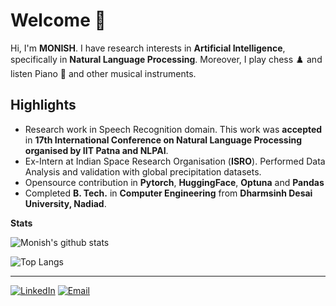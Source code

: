 # Welcome 👋

Hi, I'm <b>MONISH</b>. I have research interests in <b>Artificial Intelligence</b>, specifically in **Natural Language Processing**. Moreover, I play chess ♟️ and listen Piano 🎹 and other musical instruments.

## Highlights

- Research work in Speech Recognition domain. This work was **accepted** in **17th International Conference on Natural Language Processing organised by IIT Patna and NLPAI**.
- Ex-Intern at Indian Space Research Organisation (**ISRO**). Performed Data Analysis and validation with global precipitation datasets.
- Opensource contribution in **Pytorch**, **HuggingFace**, **Optuna** and **Pandas**
- Completed **B. Tech.** in **Computer Engineering** from **Dharmsinh Desai University, Nadiad**.

**Stats**

![Monish's github stats](https://github-readme-stats.vercel.app/api?username=monishshah18&show_icons=true&theme=dark)

![Top Langs](https://github-readme-stats.vercel.app/api/top-langs/?username=monishshah18&layout=compact&theme=dark)



---

<a href="https://www.linkedin.com/in/monish-shah18/" target="_blank"><img src="https://img.shields.io/badge/LinkedIn-0077B5?style=for-the-badge&logo=linkedin&logoColor=white" alt="LinkedIn"></a>
<a href="mailto:monishshah16@gmail.com" target="_blank"><img src="https://img.shields.io/badge/Gmail-D14836?style=for-the-badge&logo=gmail&logoColor=white" alt="Email"></a>
